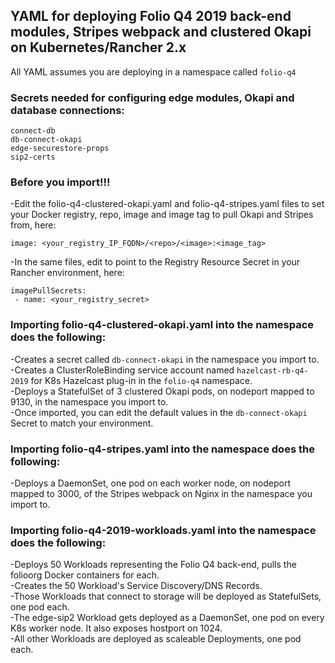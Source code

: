 ## YAML for deploying Folio Q4 2019 back-end modules, Stripes webpack and clustered Okapi on Kubernetes/Rancher 2.x

All YAML assumes you are deploying in a namespace called `folio-q4`

### Secrets needed for configuring edge modules, Okapi and database connections:

`connect-db`<br/>
`db-connect-okapi`<br/>
`edge-securestore-props`<br/>
`sip2-certs`

### Before you import!!!

-Edit the folio-q4-clustered-okapi.yaml and folio-q4-stripes.yaml files to set your Docker registry, repo, image and image tag to pull Okapi and Stripes from, here:<br/>

`image: <your_registry_IP_FQDN>/<repo>/<image>:<image_tag>`<br/>

-In the same files, edit to point to the Registry Resource Secret in your Rancher environment, here:<br/>
```
imagePullSecrets:
 - name: <your_registry_secret>
```
### Importing folio-q4-clustered-okapi.yaml into the namespace does the following:

-Creates a secret called `db-connect-okapi` in the namespace you import to.<br/>
-Creates a ClusterRoleBinding service account named `hazelcast-rb-q4-2019` for K8s Hazelcast plug-in in the `folio-q4` namespace.<br/>
-Deploys a StatefulSet of 3 clustered Okapi pods, on nodeport mapped to 9130, in the namespace you import to.<br/>
-Once imported, you can edit the default values in the `db-connect-okapi` Secret to match your environment.

### Importing folio-q4-stripes.yaml into the namespace does the following:

-Deploys a DaemonSet, one pod on each worker node, on nodeport mapped to 3000, of the Stripes webpack on Nginx in the namespace you import to.<br/>

### Importing folio-q4-2019-workloads.yaml into the namespace does the following:

-Deploys 50 Workloads representing the Folio Q4 back-end, pulls the folioorg Docker containers for each.<br/>
-Creates the 50 Workload's Service Discovery/DNS Records.<br/>
-Those Workloads that connect to storage will be deployed as StatefulSets, one pod each.<br/>
-The edge-sip2 Workload gets deployed as a DaemonSet, one pod on every K8s worker node. It also exposes hostport on 1024.<br/>
-All other Workloads are deployed as scaleable Deployments, one pod each.

